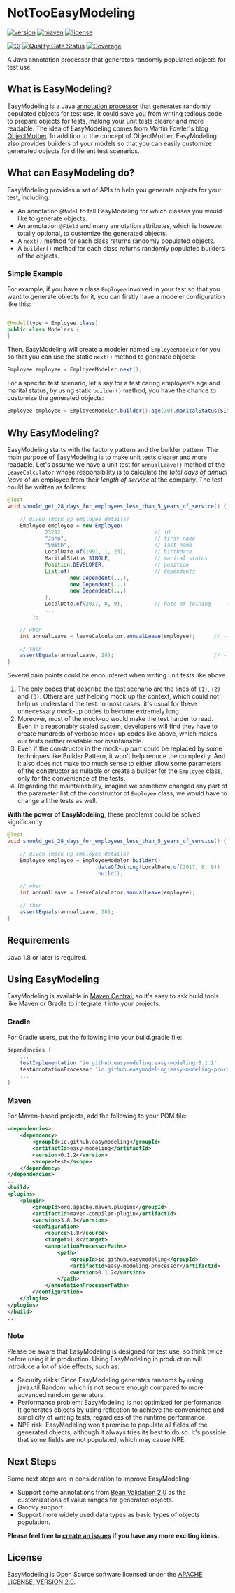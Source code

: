 # NotTooEasyModeling

[![version][release-badge]][release-link]
[![maven][maven-badge]][search-maven]
[![license][license-badge]][license-2.0]

[![CI][ci-badge]][ci-link]
[![Quality Gate Status][sonar-badge]][sonar-link]
[![Coverage][coverage-badge]][coverage-link]

A Java annotation processor that generates randomly populated objects for test use.

[release-badge]: https://img.shields.io/github/v/release/easymodeling/easy-modeling?color=informational&include_prereleases&label=latest%20release

[release-link]: https://github.com/easymodeling/easy-modeling/releases

[maven-badge]: https://img.shields.io/maven-central/v/io.github.easymodeling/easy-modeling?color=green

[license-badge]: https://img.shields.io/github/license/easymodeling/easy-modeling?color=yellow

[ci-badge]: https://github.com/easymodeling/easy-modeling/actions/workflows/ci.yml/badge.svg?branch=master

[ci-link]: https://github.com/easymodeling/easy-modeling/actions/workflows/ci.yml

[sonar-badge]: https://sonarcloud.io/api/project_badges/measure?project=easymodeling_easy-modeling&metric=alert_status

[sonar-link]: https://sonarcloud.io/summary/new_code?id=easymodeling_easy-modeling

[coverage-badge]: https://sonarcloud.io/api/project_badges/measure?project=easymodeling_easy-modeling&metric=coverage

[coverage-link]: https://sonarcloud.io/summary/overall?id=easymodeling_easy-modeling

## What is EasyModeling?

EasyModeling is a Java [annotation processor][java-atp-link] that generates randomly populated objects for test use. It
could save you from writing tedious code to prepare objects for tests, making your unit tests clearer and more readable.
The idea of EasyModeling comes from Martin Fowler's blog [ObjectMother][object-mother-link]. In addition to the concept
of ObjectMother, EasyModeling also provides builders of your models so that you can easily customize generated objects
for different test scenarios.

[java-atp-link]: https://docs.oracle.com/javase/6/docs/technotes/guides/apt/index.html

[object-mother-link]: https://martinfowler.com/bliki/ObjectMother.html

## What can EasyModeling do?

EasyModeling provides a set of APIs to help you generate objects for your test, including:

- An annotation `@Model` to tell EasyModeling for which classes you would like to generate objects.
- An annotation `@Field` and many annotation attributes, which is however totally optional, to customize the generated
  objects.
- A `next()` method for each class returns randomly populated objects.
- A `builder()` method for each class returns randomly populated builders of the objects.

### Simple Example

For example, if you have a class `Employee` involved in your test so that you want to generate objects for it, you can
firstly have a modeler configuration like this:

```java

@Model(type = Employee.class)
public class Modelers {
}
```

Then, EasyModeling will create a modeler named `EmployeeModeler` for you so that you can use the static `next()`
method to generate objects:

[//]: # (@formatter:off)
```java
Employee employee = EmployeeModeler.next();
```
[//]: # (@formatter:on)

For a specific test scenario, let's say for a test caring employee's age and marital status, by using static `builder()`
method, you have the chance to customize the generated objects:

[//]: # (@formatter:off)
```java
Employee employee = EmployeeModeler.builder().age(30).maritalStatus(SINGLE).build();
```
[//]: # (@formatter:on)

## Why EasyModeling?

EasyModeling starts with the factory pattern and the builder pattern. The main purpose of EasyModeling is to make unit
tests clearer and more readable. Let's assume we have a unit test for `annualLeave()` method of the `LeaveCalculator`
whose responsibility is to calculate the *total days of annual leave* of an employee from their *length of service*
at the company. The test could be written as follows:

[//]: # (@formatter:off)
```java
@Test
void should_get_28_days_for_employees_less_than_5_years_of_service() {

    // given (mock up employee details)
    Employee employee = new Employee(
            23212,                             // id
            "John",                            // first name
            "Smith",                           // last name
            LocalDate.of(1991, 1, 23),         // birthdate
            MaritalStatus.SINGLE,              // marital status
            Position.DEVELOPER,                // position
            List.of(                           // dependents
                    new Dependent(...),
                    new Dependent(...)
                    new Dependent(...)
            ),
            LocalDate.of(2017, 8, 9),          // date of joining    --> (1)
            ...
        );

    // when
    int annualLeave = leaveCalculator.annualLeave(employee);      // --> (2)

    // then
    assertEquals(annualLeave, 28);                                // --> (3)
}
```
[//]: # (@formatter:on)

Several pain points could be encountered when writing unit tests like above.

1. The only codes that describe the test scenario are the lines of `(1)`, `(2)` and `(3)`. Others are just helping mock
   up the context, which could not help us understand the test. In most cases, it's usual for these unnecessary mock-up
   codes to become extremely long.
2. Moreover, most of the mock-up would make the test harder to read. Even in a reasonably scaled system, developers will
   find they have to create hundreds of verbose mock-up codes like above, which makes our tests neither readable nor
   maintainable.
3. Even if the constructor in the mock-up part could be replaced by some techniques like Builder Pattern, it won't help
   reduce the complexity. And it also does not make too much sense to either allow some parameters of the constructor as
   nullable or create a builder for the `Employee` class, only for the convenience of the tests.
4. Regarding the maintainability, imagine we somehow changed any part of the parameter list of the constructor
   of `Employee` class, we would have to change all the tests as well.

**With the power of EasyModeling**, these problems could be solved significantly:

[//]: # (@formatter:off)
```java
@Test
void should_get_28_days_for_employees_less_than_5_years_of_service() {

    // given (mock up employee details)
    Employee employee = EmployeeModeler.builder()
                            .dateOfJoining(LocalDate.of(2017, 8, 9))
                            .build();

    // when
    int annualLeave = leaveCalculator.annualLeave(employee);

    // then
    assertEquals(annualLeave, 28);
}
```
[//]: # (@formatter:on)

## Requirements

Java 1.8 or later is required.

## Using EasyModeling

EasyModeling is available in [Maven Central][search-maven], so it's easy to ask build tools like Maven or Gradle to
integrate it into your projects.

[search-maven]: https://search.maven.org/search?q=g:io.github.easymodeling

### Gradle

For Gradle users, put the following into your build.gradle file:

[//]: # (@formatter:off)
```groovy
dependencies {
    ...
    testImplementation 'io.github.easymodeling:easy-modeling:0.1.2'
    testAnnotationProcessor 'io.github.easymodeling:easy-modeling-processor:0.1.2'
    ...
}
```
[//]: # (@formatter:on)

### Maven

For Maven-based projects, add the following to your POM file:

[//]: # (@formatter:off)
```xml
<dependencies>
    <dependency>
        <groupId>io.github.easymodeling</groupId>
        <artifactId>easy-modeling</artifactId>
        <version>0.1.2</version>
        <scope>test</scope>
    </dependency>
</dependencies>
...
<build>
<plugins>
    <plugin>
        <groupId>org.apache.maven.plugins</groupId>
        <artifactId>maven-compiler-plugin</artifactId>
        <version>3.8.1</version>
        <configuration>
            <source>1.8</source>
            <target>1.8</target>
            <annotationProcessorPaths>
                <path>
                    <groupId>io.github.easymodeling</groupId>
                    <artifactId>easy-modeling-processor</artifactId>
                    <version>0.1.2</version>
                </path>
            </annotationProcessorPaths>
        </configuration>
    </plugin>
</plugins>
</build>
...
```
[//]: # (@formatter:on)

### Note

Please be aware that EasyModeling is designed for test use, so think twice before using it in production. Using
EasyModeling in production will introduce a lot of side effects, such as:

- Security risks: Since EasyModeling generates randoms by using java.util.Random, which is not secure enough compared to
  more advanced random generators.
- Performance problem: EasyModeling is not optimized for performance. It generates objects by using reflection to
  achieve the convenience and simplicity of writing tests, regardless of the runtime performance.
- NPE risk: EasyModeling won't promise to populate all fields of the generated objects, although it always tries its
  best to do so. It's possible that some fields are not populated, which may cause NPE.

## Next Steps

Some next steps are in consideration to improve EasyModeling:

- Support some annotations from [Bean Validation 2.0][bean-validation-2.0] as the customizations of value ranges for
  generated objects.
- Groovy support.
- Support more widely used data types as basic types of objects population.

**Please feel free to [create an issues][raise-issues] if you have any more exciting ideas.**

[bean-validation-2.0]: https://beanvalidation.org/2.0/spec/

[raise-issues]: https://github.com/easymodeling/easy-modeling/issues/new?template=feature_request.yml

## License

EasyModeling is Open Source software licensed under the [APACHE LICENSE, VERSION 2.0][license-2.0].

[license-2.0]: https://www.apache.org/licenses/LICENSE-2.0.html
